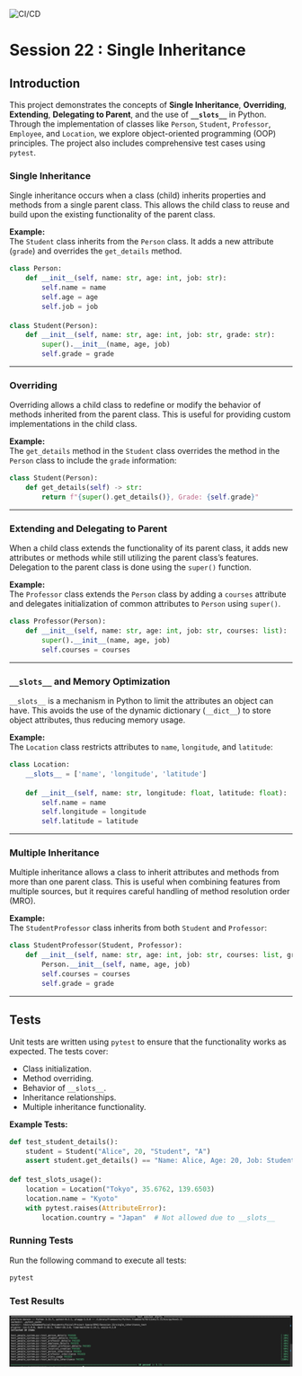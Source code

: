 ![CI/CD](https://github.com/FaizalSandanampusi/Single_Inheritance/workflows/Python%20Application/badge.svg?label=passingcolor=greentimestamp=1733847876)

# Session 22 : Single Inheritance

## Introduction

This project demonstrates the concepts of **Single Inheritance**, **Overriding**, **Extending**, **Delegating to Parent**, and the use of **`__slots__`** in Python. Through the implementation of classes like `Person`, `Student`, `Professor`, `Employee`, and `Location`, we explore object-oriented programming (OOP) principles. The project also includes comprehensive test cases using `pytest`.

### Single Inheritance
  
Single inheritance occurs when a class (child) inherits properties and methods from a single parent class. This allows the child class to reuse and build upon the existing functionality of the parent class.

**Example:**  
The `Student` class inherits from the `Person` class. It adds a new attribute (`grade`) and overrides the `get_details` method.
```python
class Person:
    def __init__(self, name: str, age: int, job: str):
        self.name = name
        self.age = age
        self.job = job

class Student(Person):
    def __init__(self, name: str, age: int, job: str, grade: str):
        super().__init__(name, age, job)
        self.grade = grade
```

---

### Overriding

Overriding allows a child class to redefine or modify the behavior of methods inherited from the parent class. This is useful for providing custom implementations in the child class.

**Example:**  
The `get_details` method in the `Student` class overrides the method in the `Person` class to include the `grade` information:
```python
class Student(Person):
    def get_details(self) -> str:
        return f"{super().get_details()}, Grade: {self.grade}"
```

---

### Extending and Delegating to Parent

When a child class extends the functionality of its parent class, it adds new attributes or methods while still utilizing the parent class’s features. Delegation to the parent class is done using the `super()` function.

**Example:**  
The `Professor` class extends the `Person` class by adding a `courses` attribute and delegates initialization of common attributes to `Person` using `super()`.
```python
class Professor(Person):
    def __init__(self, name: str, age: int, job: str, courses: list):
        super().__init__(name, age, job)
        self.courses = courses
```

---

### `__slots__` and Memory Optimization

`__slots__` is a mechanism in Python to limit the attributes an object can have. This avoids the use of the dynamic dictionary (`__dict__`) to store object attributes, thus reducing memory usage.

**Example:**  
The `Location` class restricts attributes to `name`, `longitude`, and `latitude`:
```python
class Location:
    __slots__ = ['name', 'longitude', 'latitude']

    def __init__(self, name: str, longitude: float, latitude: float):
        self.name = name
        self.longitude = longitude
        self.latitude = latitude
```

---

### Multiple Inheritance

Multiple inheritance allows a class to inherit attributes and methods from more than one parent class. This is useful when combining features from multiple sources, but it requires careful handling of method resolution order (MRO).

**Example:**  
The `StudentProfessor` class inherits from both `Student` and `Professor`:
```python
class StudentProfessor(Student, Professor):
    def __init__(self, name: str, age: int, job: str, courses: list, grade: str):
        Person.__init__(self, name, age, job)
        self.courses = courses
        self.grade = grade
```

---

## Tests

Unit tests are written using `pytest` to ensure that the functionality works as expected. The tests cover:
- Class initialization.
- Method overriding.
- Behavior of `__slots__`.
- Inheritance relationships.
- Multiple inheritance functionality.

**Example Tests:**
```python
def test_student_details():
    student = Student("Alice", 20, "Student", "A")
    assert student.get_details() == "Name: Alice, Age: 20, Job: Student, Grade: A"

def test_slots_usage():
    location = Location("Tokyo", 35.6762, 139.6503)
    location.name = "Kyoto"
    with pytest.raises(AttributeError):
        location.country = "Japan"  # Not allowed due to __slots__
```

### Running Tests
Run the following command to execute all tests:
```bash
pytest
```

### Test Results

![alt text](image.png)